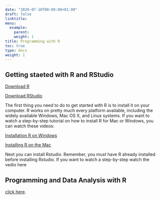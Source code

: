 ```yaml
---
date: "2020-07-10T00:00:00+01:00"
draft: false
linktitle: 
menu:
  example:
    parent: 
    weight: 1
title: Programming with R
toc: true
type: docs
weight: 1
---
```



## Getting staeted with R and RStudio

[Download R](https://cran.r-project.org/)

[Download RStudio](https://rstudio.com/products/rstudio/download/)

The first thing you need to do to get started with R is to install it on your computer. R works on pretty much every platform available, including the widely available Windows, Mac OS X, and Linux systems. If you want to watch a step-by-step tutorial on how to install R for Mac or Windows, you can watch these videos:

[Installation R on Windows](https://www.youtube.com/watch?v=Ohnk9hcxf9M&feature=youtu.be)

[Installing R on the Mac](https://www.youtube.com/watch?v=uxuuWXU-7UQ&feature=youtu.be)

Next you can install Rstudio. Remember, you must have R already installed before installing Rstudio. If you want to watch a step-by-step watch the vedio here

## Programming and Data Analysis with R

[click here](https://hellor.netlify.app/).
